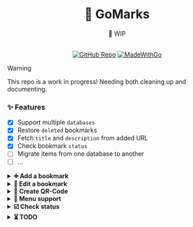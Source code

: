 <div align="center">
    <h1><b>🔖 GoMarks</b></h1>
    <span>🚧 WIP </span>
<br>
<br>

<a href="https://github.com/haaag/gm"><img alt="GitHub Repo" src="https://img.shields.io/badge/GoMarks-blue.svg"></a>
[![MadeWithGo](https://img.shields.io/badge/Made%20with-Go-1f425f.svg)](https://go.dev/)

</div>

> [!WARNING]
> This repo is a work in progress!
> Needing both cleaning up and documenting.

### ✨ Features

- [x] Support multiple `databases`
- [x] Restore `deleted` bookmarks
- [x] Fetch `title` and `description` from added URL
- [x] Check bookmark `status`
- [ ] Migrate items from one database to another
- [ ] ...

<details>
<summary><strong>➕ Add a bookmark</strong></summary>

https://github.com/user-attachments/assets/436b7553-b130-4114-8638-2e8a9b3ea2ce

</details>

<details>
<summary><strong>📝 Edit a bookmark</strong></summary>

https://github.com/user-attachments/assets/059dd578-2257-4db4-b7b1-1267d0375470

</details>

<details>
<summary><strong>🔳 Create QR-Code</strong></summary>

https://github.com/user-attachments/assets/f531fdc9-067b-4747-9f31-4afd5252e3cb

</details>

<details>
<summary><strong>📜 Menu support</strong></summary>

https://github.com/user-attachments/assets/b8d8f0fa-e453-421b-b27d-eebb3da7f51f

</details>

<details>
<summary><strong>☑️ Check status</strong></summary>

https://github.com/user-attachments/assets/a3fbc64a-87c1-49d6-af48-5c679b1046b1

</details>

<details>
<summary><strong>⏳ TODO</strong></summary>

## TODO

### ❗ Priority

- [ ] Use a ORM
  - [x] Add multiple databases option _(default.db, work.db, client.db)_
- [ ] Add `Sync` to remote repo???

#### XDG

- [x] Store `db` in `XDG_DATA_HOME`

### 📦 Packages

- [x] `terminal` package
- [x] `color` package
- [x] `files` package

### 🟨 Redo

- [ ] Backups
- [ ] Databases

### ⛓️ Import

- [ ] From firefox
- [ ] From ~~chrome~~ chromium

### ♻️ Misc

- [ ] Add a logging library
- [x] Support `NO_COLOR` env var. [no-color](https://no-color.org/)

</details>
